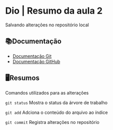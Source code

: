 # Dio | Resumo da aula 2
Salvando alterações no repositório local

## 📚Documentação 
- [Documentação Git](https://git-scm.com/doc)
- [Documentação GitHub](https://docs.github.com/)

## 🖥Resumos
Comandos utilizados para as alterações

 `git status` Mostra o status da árvore de trabalho
    
 `git add` Adciona o conteúdo do arquivo ao índice

 `git commit` Registra alterações no repositório 
 